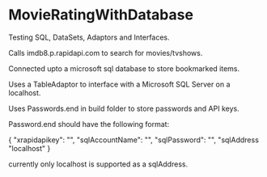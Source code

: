 # MovieRatingWithDatabase
Testing SQL, DataSets, Adaptors and Interfaces.

Calls imdb8.p.rapidapi.com to search for movies/tvshows.

Connected upto a microsoft sql database to store bookmarked items.


Uses a TableAdaptor to interface with a Microsoft SQL Server on a localhost.

Uses Passwords.end in build folder to store passwords and API keys.

Password.end should have the following format:

{
  "xrapidapikey": "",
  "sqlAccountName": "",
  "sqlPassword": "",
  "sqlAddress "localhost" 
}

currently only localhost is supported as a sqlAddress.
